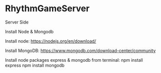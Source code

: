 # RhythmGameServer
Server Side

Install Node & Mongodb

Install node:
https://nodejs.org/en/download/

Install MongoDB:
https://www.mongodb.com/download-center/community

Install node packages express & mongodb from terminal:
npm install express
npm install mongodb
